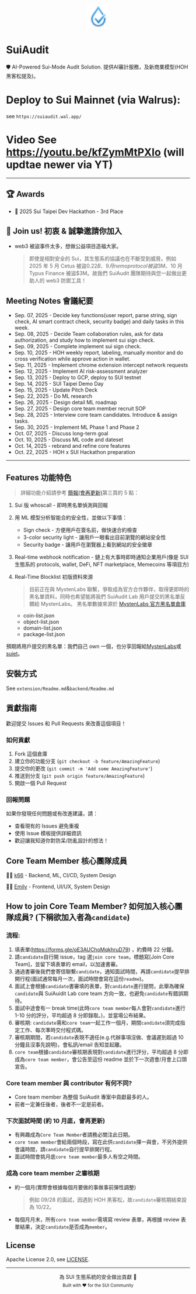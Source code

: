 <div align="center">
  <img src="extension/icons/logo16.png" alt="SuiAudit Logo" width="64" height="64">
</div>

# SuiAudit

🛡️ AI-Powered Sui-Mode Audit Solution. 提供AI審計服務，及新商業模型(HOH黑客松提及)。

# Deploy to Sui Mainnet (via Walrus):
see `https://suiaudit.wal.app/`

# Video See https://youtu.be/kfZymMtPXIo (will updtae newer via YT)

---

## 🏆 Awards

- 🥉 2025 Sui Taipei Dev Hackathon - 3rd Place

## 🚀 Join us! 初衷 & 誠摯邀請你加入

- web3 被盜事件太多，想做公益項目造福大家。
  > 即使是相對安全的 Sui，其生態系的協議也在不斷受到威脅。例如 2025 年 5 月 Cetus 被盜$0.22B、9 月 nemo protocol 被盜$3M、10 月 Typus Finance 被盜$3M。故我們 SuiAudit 團隊期待與您一起做出更助人的 web3 防禦工具！

## Meeting Notes 會議紀要

- Sep. 07, 2025 - Decide key functions(user report, parse string, sign check, AI smart contract check, security badge) and daily tasks in this week.
- Sep. 08, 2025 - Decide Team collaboration rules, ask for data authorization, and study how to implement sui sign check.
- Sep. 09, 2025 - Complete implement sui sign check.
- Sep. 10, 2025 - HOH weekly report, labeling, manually monitor and do cross verification while approve action in wallet.
- Sep. 11, 2025 - Implement chrome extension intercept network requests
- Sep. 12, 2025 - Implement AI risk-assessment analyzer
- Sep. 13, 2025 - Deploy to GCP, deploy to SUI testnet
- Sep. 14, 2025 - SUI Taipei Demo Day
- Sep. 15, 2025 - Update Pitch Deck
- Sep. 22, 2025 - Do ML research
- Sep. 26, 2025 - Design detail ML roadmap
- Sep. 27, 2025 - Design core team member recruit SOP
- Sep. 28, 2025 - Interview core team candidates. Introduce & assign tasks.
- Sep. 30, 2025 - Implement ML Phase 1 and Phase 2
- Oct. 07, 2025 - Discuss long-term goal
- Oct. 10, 2025 - Discuss ML code and dateset
- Oct. 14, 2025 - rebrand and refine core features
- Oct. 22, 2025 - HOH x SUI Hackathon preparation
---

## Features 功能特色

> 詳細功能介紹請參考 [簡報(會再更新)](https://github.com/k66inthesky/suiguard/tree/main/docs)第三頁的 5 點：

1. Sui 版 whoscall - 即時黑名單偵測與回報
2. 用 ML 模型分析智能合約安全性，並做以下事情：
   - Sign check - 方便用戶在簽名前，做快速合約檢查
   - 3-color security light - 讓用戶一眼看出目前瀏覽的網站安全性
   - Security badge - 讓用戶在瀏覽器上看到網站的安全徽章
3. Real-time webhook notification - 鏈上有大事時即時通知企業用戶(像是 SUI 生態系的 protocols, wallet, DeFi, NFT marketplace, Memecoins 等項目方)

4. Real-Time Blocklist 初版資料來源

   > 目前正在與 MystenLabs 聯繫，爭取成為官方合作夥伴，取得更即時的黑名單資料，同時也希望能將我們 SuiAudit Lab 用戶提交的黑名單反饋給 MystenLabs。
   > 黑名單數據來源於 [MystenLabs 官方黑名單倉庫](https://github.com/MystenLabs/wallet_blocklist)

   - coin-list.json
   - object-list.json
   - domain-list.json
   - package-list.json

預期將用戶提交的黑名單：我們自己 own 一個，也分享回報給[MystenLabs](https://github.com/MystenLabs/wallet_blocklist)或[suiet](https://github.com/suiet/guardians)。

## 安裝方式

See `extension/Readme.md`&`backend/Readme.md`

## 貢獻指南

歡迎提交 Issues 和 Pull Requests 來改善這個項目！

### 如何貢獻

1. Fork 這個倉庫
2. 建立你的功能分支 (`git checkout -b feature/AmazingFeature`)
3. 提交你的更改 (`git commit -m 'Add some AmazingFeature'`)
4. 推送到分支 (`git push origin feature/AmazingFeature`)
5. 開啟一個 Pull Request

### 回報問題

如果你發現任何問題或有改進建議，請：

- 查看現有的 Issues 避免重複
- 使用 Issue 模板提供詳細資訊
- 歡迎讓我知道你對防呆/防亂設計的想法！

## Core Team Member 核心團隊成員

👨‍💻 [k66](https://github.com/k66inthesky) - Backend, ML, CI/CD, System Design

👨‍💻 [Emily](https://github.com/lienweb) - Frontend, UI/UX, System Design

## How to join Core Team Member? 如何加入核心團隊成員? (下稱欲加入者為`candidate`)

### 流程:

1. 填表單(https://forms.gle/oE3AUChoMqkhruD79) ，約費時 22 分鐘。
2. 請`candidate`自行開 issue，tag 選`join core team`，標題寫[Join Core Team]，並留下填表單的 email，以加速書審。
3. 通過書審後我們會寄信聯繫`candidate`，通知面試時間，再請`candidate`提早排開行程(面試通常每月一次，面試時間會寫在這份`readme`)。
4. 面試上會根據`candidate`書審填的表單，對`candidate`進行提問，此舉為確保`candidate`與 SuiAuidit Lab core team 方向一致，也避免`candidate`有錯誤期待。
5. 面試中途會有一 break time(此時`core team member`每人會對`candidate`進行 1-10 分的評分，平均超過 8 分即錄取。)，並當場公布結果。
6. 審核期: `candidate`需和`core team`一起工作一個月，期間`candidate`須完成指定工作、每次準時交付程式碼。
7. 審核期期間，若`candidate`表現不適任(e.g.代辦事項沒做、會議遲到超過 10 分鐘且沒事先說明)，會私訊/email 告知並起離。
8. `core team`根據`candidate`審核期表現對`candidate`進行評分，平均超過 8 分即成為`core team member`，會公告至這份 readme 並於下一次週會/月會上口頭宣告。

### Core team member 與 contributor 有何不同?

- Core team member 為整個 SuiAudit 專案中貢獻最多的人。
- 前者一定兼任後者，後者不一定是前者。

### 下次面試時間 (約 10 月底，會再更新)

- 有興趣成為`Core Team Member`者請務必關注此日期。
- `core team member`會給兩個時段，寫在此供`candidate`擇一與會，不另外提供會議時間，請`candidate`自行提早排開行程。
- 面試時間會挑月底`core team member`最多人有空之時間。

### 成為 core team member 之審核期

- 約一個月(實際會根據每個月要做的事做事前彈性調整)
  > 例如 09/28 的面試，因遇到 HOH 黑客松，故`candidate`審核期結束設為 10/22。
- 每個月月末，所有`core team member`需填寫 review 表單，再根據 review 表單結果，決定`candidate`是否成為`member`。

## License

Apache License 2.0, see [LICENSE](./LICENSE).

---

<div align="center">
  為 SUI 生態系統的安全做出貢獻 🚀
  <br>
  <sub>Built with ❤️ for the SUI Community</sub>
</div>
